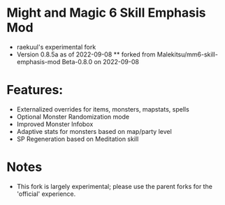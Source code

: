 # Might and Magic 6 Skill Emphasis Mod
* raekuul's experimental fork 
* Version 0.8.5a as of 2022-09-08
** forked from Malekitsu/mm6-skill-emphasis-mod Beta-0.8.0 on 2022-09-08


# Features:
* Externalized overrides for items, monsters, mapstats, spells
* Optional Monster Randomization mode
* Improved Monster Infobox
* Adaptive stats for monsters based on map/party level
* SP Regeneration based on Meditation skill

# Notes
* This fork is largely experimental; please use the parent forks for the 'official' experience.
